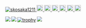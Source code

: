 <p align="left"> 
  <a href="https://github.com/skosaka1211/skosaka1211/">
    <img src="https://komarev.com/ghpvc/?username=skosaka1211" alt="skosaka1211" />
  </a>
  <a href="http://twitter.com/skosaka1211">
    <img height="20" src="https://img.shields.io/twitter/follow/skosaka1211?label=Twitter&logo=twitter&style=flat" />
  </a>
  <a href="https://github.com/skosaka1211">
    <img height="20" src="https://img.shields.io/github/followers/skosaka1211?label=follow&logo=github&style=flat" />
  </a>
  <a href="https://www.reddit.com/user/skosaka1211">
    <img height="20" src="https://img.shields.io/reddit/user-karma/combined/skosaka1211?label=Reddit&logo=reddit&style=flat" />
  </a>
  <a href="https://stackoverflow.com/users/story/15319420">
    <img height="20" src="https://img.shields.io/stackexchange/stackoverflow/r/5720201?label=StackOverflow&logo=stack-overflow&style=flat" />
  </a>
  <a href="http://qiita.com/skosaka1211">
    <img height="20" src="https://qiita-badge.apiapi.app/s/skosaka1211/posts.svg" />
  </a>
  <//qiita.com/skosaka1211">
    <img height="20" src="https://qiita-badge.apiapi.app/s/skosaka1211/contributions.svg" />
  </a>
  
</p>

<a href="https://github.com/anuraghazra/github-readme-stats">
    <img align="left" src="https://github-readme-stats.vercel.app/api?username=skosaka1211&count_private=true&show_icons=true" />
</a>
<a href="https://github.com/anuraghazra/github-readme-stats">
    <img align="left" src="https://github-readme-stats.vercel.app/api/top-langs/?username=skosaka1211" />
</a>
  
  [![trophy](https://github-profile-trophy.vercel.app/?username=skosaka1211)](https://github.com/skosaka1211/github-profile-trophy)
  ![](https://github-profile-summary-cards.vercel.app/api/cards/profile-details?username=skosaka1211&theme=vue)

    

